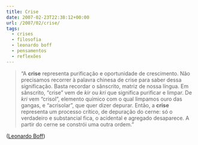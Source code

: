 ```yaml
---
title: Crise
date: 2007-02-23T22:38:12+00:00
url: /2007/02/crise/
tags:
  - crises
  - filosofia
  - leonardo boff
  - pensamentos
  - reflexões
---
```


> “A **crise** representa purificação e oportunidade de crescimento. Não precisamos recorrer à palavra chinesa de crise para saber dessa significação. Basta recordar o sânscrito, matriz de nossa língua. Em sânscrito, “crise” vem de _kir_ ou _kri_ que significa purificar e limpar. De _kri_ vem “crisol”, elemento químico com o qual limpamos ouro das gangas, e “acrisolar”, que quer dizer depurar. Então, a **crise** representa um processo crítico, de depuração do cerne: só o verdadeiro e substancial fica, o acidental e agregado desaparece. A partir do cerne se constrói uma outra ordem.”

([Leonardo Boff][1])

[1]: http://www.leonardoboff.com/
